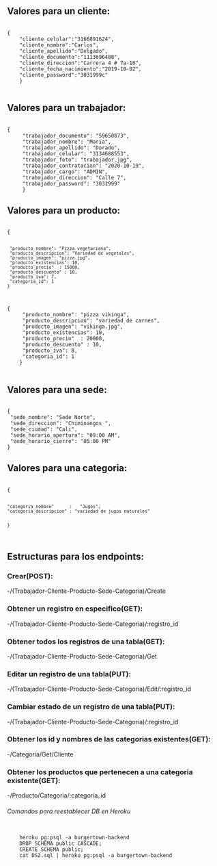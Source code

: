 
## Valores para un cliente:

<code>
{
    "cliente_celular":"3166891624",
    "cliente_nombre":"Carlos",
    "cliente_apellido":"Delgado",
    "cliente_documento":"1113696488",
    "cliente_direccion":"Carrera 4 # 7a-10",
    "cliente_fecha_nacimiento":"2019-10-02",
    "cliente_password":"3031999c"
    }  

</code>



## Valores para un trabajador:
<code> 
{
     "trabajador_documento": "59650873",
     "trabajador_nombre": "Maria",
     "trabajador_apellido": "Dorado",
     "trabajador_celular": "3134688553",
     "trabajador_foto": "trabajador.jpg",
     "trabajador_contratacion": "2020-10-19",
     "trabajador_cargo": "ADMIN",
     "trabajador_direccion": "Calle 7",
     "trabajador_password": "3031999"
     }
</code>

## Valores para un producto:

<code>
{
     
     "producto_nombre": "Pizza vegetariana",
     "producto_descripcion": "Variedad de vegetales",
     "producto_imagen": "pizza.jpg",
     "producto_existencias": 10,
     "producto_precio"  : 15000,
     "producto_descuento" : 10,
     "producto_iva": 7,
     "categoria_id": 1
    }  
 </code>
 
 <code>   
{
     "producto_nombre": "pizza vikinga",
     "producto_descripcion": "variedad de carnes",
     "producto_imagen": "vikinga.jpg",
     "producto_existencias": 10,
     "producto_precio"  : 20000,
     "producto_descuento" : 10,
     "producto_iva": 8,
     "categoria_id": 1
    }  

</code>

## Valores para una sede:
<code> 
{
 "sede_nombre": "Sede Norte",
 "sede_direccion": "Chiminangos ",
 "sede_ciudad": "Cali",
 "sede_horario_apertura": "09:00 AM",
 "sede_horario_cierre": "05:00 PM"
}
</code>

## Valores para una categoria:
<code>
{
	
	"categoria_nombre"		:   "Jugos",
	"categoria_descripcion" : "variedad de jugos naturales"
	
 
    }  
</code>

## Estructuras para los endpoints:

### Crear(POST):
-/(Trabajador-Cliente-Producto-Sede-Categoria)/Create

### Obtener un registro en especifico(GET):
-/(Trabajador-Cliente-Producto-Sede-Categoria)/:registro_id

### Obtener todos los registros de una tabla(GET):
-/(Trabajador-Cliente-Producto-Sede-Categoria)/Get

### Editar un registro de una tabla(PUT):
-/(Trabajador-Cliente-Producto-Sede-Categoria)/Edit/:registro_id

### Cambiar estado de un registro de una tabla(PUT):
-/(Trabajador-Cliente-Producto-Sede-Categoria)/:registro_id

### Obtener los id y nombres de las categorias existentes(GET):
-/Categoria/Get/Cliente

### Obtener los productos que pertenecen a una categoria existente(GET):
-/Producto/Categoria/:categoria_id


###### Comandos para reestablecer DB en Heroku
<code>
	heroku pg:psql -a burgertown-backend
	DROP SCHEMA public CASCADE;
	CREATE SCHEMA public;
	cat DS2.sql | heroku pg:psql -a burgertown-backend
</code>
